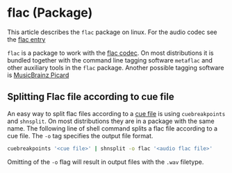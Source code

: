 # flac (Package)

This article describes the `flac` package on linux.
For the audio codec see the [flac entry](../flac_(codec).md)

`flac` is a package to work with the [flac codec](../flac_(codec).md).
On most distributions it is bundled together with the command line tagging
software `metaflac` and other auxiliary tools in the `flac` package.
Another possible tagging software is [MusicBrainz Picard](../picard.md)

## Splitting Flac file according to cue file

An easy way to split flac files according to a [cue file](../cue_sheet.md) is
using `cuebreakpoints` and `shnsplit`.
On most distributions they are in a package with the same name.
The following line of shell command splits a flac file according to a cue file.
The `-o` tag specifies the output file format.

```sh
cuebreakpoints '<cue file>' | shnsplit -o flac '<audio flac file>'
```

Omitting of the `-o` flag will result in output files with the `.wav` filetype.
